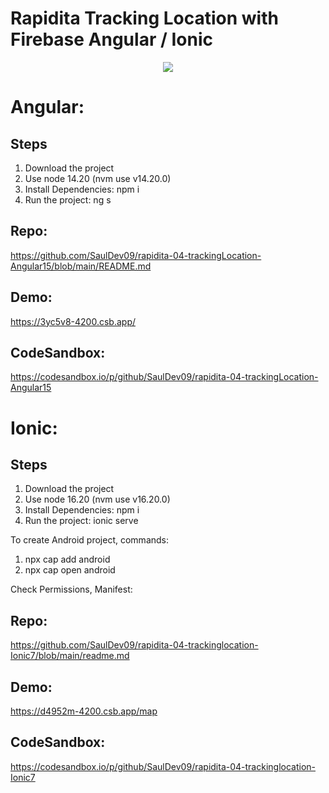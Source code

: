 # Rapidita Tracking Location with Firebase Angular / Ionic

<p align="center">  
<img src="https://github.com/SaulDev09/rapidita-04-trackingLocation-Angular15/assets/54446713/503da0c9-7d6e-4b1f-9865-a32f26fe0be6"
</p>

# Angular:

## Steps

1. Download the project
2. Use node 14.20 (nvm use v14.20.0)
3. Install Dependencies: npm i
4. Run the project: ng s

## Repo:

https://github.com/SaulDev09/rapidita-04-trackingLocation-Angular15/blob/main/README.md

## Demo:

https://3yc5v8-4200.csb.app/

## CodeSandbox:

https://codesandbox.io/p/github/SaulDev09/rapidita-04-trackingLocation-Angular15

# Ionic:

## Steps

1. Download the project
2. Use node 16.20 (nvm use v16.20.0)
3. Install Dependencies: npm i
4. Run the project: ionic serve

To create Android project, commands:
1. npx cap add android
2. npx cap open android

Check Permissions, Manifest:
<uses-permission android:name="android.permission.ACCESS_COARSE_LOCATION" />
<uses-permission android:name="android.permission.ACCESS_FINE_LOCATION" />
<uses-feature android:name="android.hardware.location.gps" />

## Repo:

https://github.com/SaulDev09/rapidita-04-trackinglocation-Ionic7/blob/main/readme.md

## Demo:

https://d4952m-4200.csb.app/map

## CodeSandbox:

https://codesandbox.io/p/github/SaulDev09/rapidita-04-trackinglocation-Ionic7
